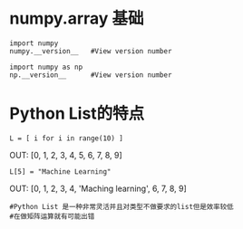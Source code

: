 # numpy.array 基础

    import numpy
    numpy.__version__   #View version number

    import numpy as np
    np.__version__      #View version number

# Python List的特点

    L = [ i for i in range(10) ]
OUT: [0, 1, 2, 3, 4, 5, 6, 7, 8, 9]

    L[5] = "Machine Learning"
OUT: [0, 1, 2, 3, 4, 'Maching learning', 6, 7, 8, 9]

    #Python List 是一种非常灵活并且对类型不做要求的list但是效率较低
    #在做矩阵运算就有可能出错 
    
    
    
